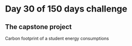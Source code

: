 # Day 30 of 150 days challenge
## The capstone project
Carbon footprint of a student energy consumptions